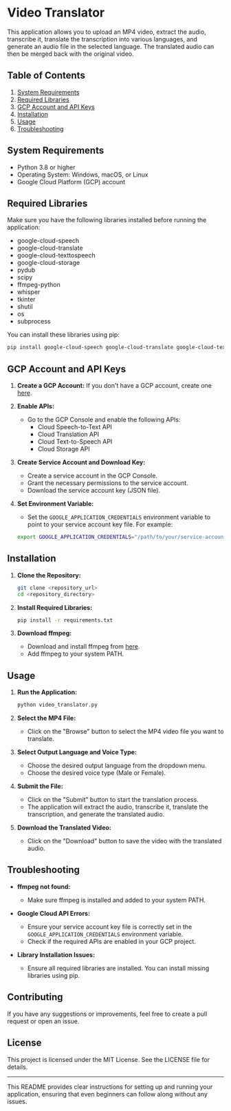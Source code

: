 # Video Translator

This application allows you to upload an MP4 video, extract the audio, transcribe it, translate the transcription into various languages, and generate an audio file in the selected language. The translated audio can then be merged back with the original video.

## Table of Contents

1. [System Requirements](#system-requirements)
2. [Required Libraries](#required-libraries)
3. [GCP Account and API Keys](#gcp-account-and-api-keys)
4. [Installation](#installation)
5. [Usage](#usage)
6. [Troubleshooting](#troubleshooting)

## System Requirements

- Python 3.8 or higher
- Operating System: Windows, macOS, or Linux
- Google Cloud Platform (GCP) account

## Required Libraries

Make sure you have the following libraries installed before running the application:

- google-cloud-speech
- google-cloud-translate
- google-cloud-texttospeech
- google-cloud-storage
- pydub
- scipy
- ffmpeg-python
- whisper
- tkinter
- shutil
- os
- subprocess

You can install these libraries using pip:

```bash
pip install google-cloud-speech google-cloud-translate google-cloud-texttospeech google-cloud-storage pydub scipy ffmpeg-python whisper
```

## GCP Account and API Keys

1. **Create a GCP Account:** If you don't have a GCP account, create one [here](https://cloud.google.com/).

2. **Enable APIs:**
    - Go to the GCP Console and enable the following APIs:
        - Cloud Speech-to-Text API
        - Cloud Translation API
        - Cloud Text-to-Speech API
        - Cloud Storage API

3. **Create Service Account and Download Key:**
    - Create a service account in the GCP Console.
    - Grant the necessary permissions to the service account.
    - Download the service account key (JSON file).

4. **Set Environment Variable:**
    - Set the `GOOGLE_APPLICATION_CREDENTIALS` environment variable to point to your service account key file. For example:
    
    ```bash
    export GOOGLE_APPLICATION_CREDENTIALS="/path/to/your/service-account-file.json"
    ```

## Installation

1. **Clone the Repository:**

    ```bash
    git clone <repository_url>
    cd <repository_directory>
    ```

2. **Install Required Libraries:**

    ```bash
    pip install -r requirements.txt
    ```

3. **Download ffmpeg:**
    - Download and install ffmpeg from [here](https://ffmpeg.org/download.html).
    - Add ffmpeg to your system PATH.

## Usage

1. **Run the Application:**

    ```bash
    python video_translator.py
    ```

2. **Select the MP4 File:**
    - Click on the "Browse" button to select the MP4 video file you want to translate.

3. **Select Output Language and Voice Type:**
    - Choose the desired output language from the dropdown menu.
    - Choose the desired voice type (Male or Female).

4. **Submit the File:**
    - Click on the "Submit" button to start the translation process.
    - The application will extract the audio, transcribe it, translate the transcription, and generate the translated audio.

5. **Download the Translated Video:**
    - Click on the "Download" button to save the video with the translated audio.

## Troubleshooting

- **ffmpeg not found:**
  - Make sure ffmpeg is installed and added to your system PATH.

- **Google Cloud API Errors:**
  - Ensure your service account key file is correctly set in the `GOOGLE_APPLICATION_CREDENTIALS` environment variable.
  - Check if the required APIs are enabled in your GCP project.

- **Library Installation Issues:**
  - Ensure all required libraries are installed. You can install missing libraries using pip.

## Contributing

If you have any suggestions or improvements, feel free to create a pull request or open an issue.

## License

This project is licensed under the MIT License. See the LICENSE file for details.

---

This README provides clear instructions for setting up and running your application, ensuring that even beginners can follow along without any issues.
